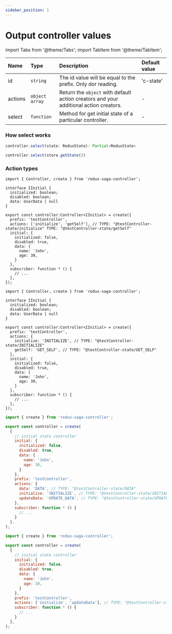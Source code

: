 ```yaml
---
sidebar_position: 1
---
```


# Output controller values

import Tabs from '@theme/Tabs';
import TabItem from '@theme/TabItem';

| Name        | Type            | Description                                                                                   | Default value  | 
|:----------- | :-------------- | :----------------------------------------------------------------------------------           | :--------------| 
| id          | `string`        | The id value will be equal to the prefix. Only dor reading.                                   |  'c-state'     |   
| actions     | `object` `array`| Return the `object`  with default action creators and your additional action creators.        |       -        |    
| select      | `function`      | Method for get initial state of a particular controller.                                      |       -        |

### How select works 

<Tabs defaultValue="ts">
<TabItem value="ts" label="Type Script">

```ts
controller.select(state: ReduxState): Partial<ReduxState>
```

</TabItem>
<TabItem value="js" label="Java Script">

```js
controller.select(store.getState())
```

</TabItem>
</Tabs>

### Action types

<Tabs defaultValue="ts">
<TabItem value="ts" label="Type Script">

```tsx title="ts" {11}
import { Controller, create } from 'redux-saga-controller';

interface IInitial {
  initialized: boolean;
  disabled: boolean;
  data: UserData | null
}

export const controller:Controller<IInitial> = create({
  prefix: 'testController',
  actions: ['initialize', 'getSelf'], // TYPE: "@testController-state/initialize" TYPE: "@testController-state/getSelf"
  initial: {
    initialized: false,
    disabled: true,
    data: {
      name: 'John',
      age: 30,
    }
  },
  subscriber: function * () {
    // ...
  },
});
```

```tsx title="ts" {11,12,13,14}
import { Controller, create } from 'redux-saga-controller';

interface IInitial {
  initialized: boolean;
  disabled: boolean;
  data: UserData | null
}

export const controller:Controller<IInitial> = create({
  prefix: 'testController',
  actions: {
    initialize: 'INITIALIZE', // TYPE: "@testController-state/INITIALIZE"
    getSelf: 'GET_SELF', // TYPE: "@testController-state/GET_SELF"
  },
  initial: {
    initialized: false,
    disabled: true,
    data: {
      name: 'John',
      age: 30,
    }
  },
  subscriber: function * () {
    // ...
  },
}); 
```

</TabItem>
<TabItem value="js" label="Java Script">

```jsx title="js" {12,13,14,15,16}
import { create } from 'redux-saga-controller';

export const controller = create(
  {
    // initial state controller
    initial: {
      initialized: false,
      disabled: true,
      data: {
        name: 'John',
        age: 30,
      }
    }, 
    prefix: 'testController',
    actions: {
      data: 'DATA', // TYPE: "@testController-state/DATA"
      initialize: 'INITIALIZE', // TYPE: "@testController-state/INITIALIZE"
      updateData: 'UPDATE_DATA', // TYPE: "@testController-state/UPDATE_DATA"
    },
    subscriber: function * () {
      // ...
    }
  },
);
```

```jsx title="js" {12}
import { create } from 'redux-saga-controller';

export const controller = create(
  {
    // initial state controller
    initial: {
      initialized: false,
      disabled: true,
      data: {
        name: 'John',
        age: 30,
      }
    }, 
    prefix: 'testController',
    actions: ['initialize', 'updateData'], // TYPE: "@testController-state/initialize", TYPE: "@testController-state/updateData"
    subscriber: function * () {
      // ...
    }
  },
);
```

</TabItem>
</Tabs>




